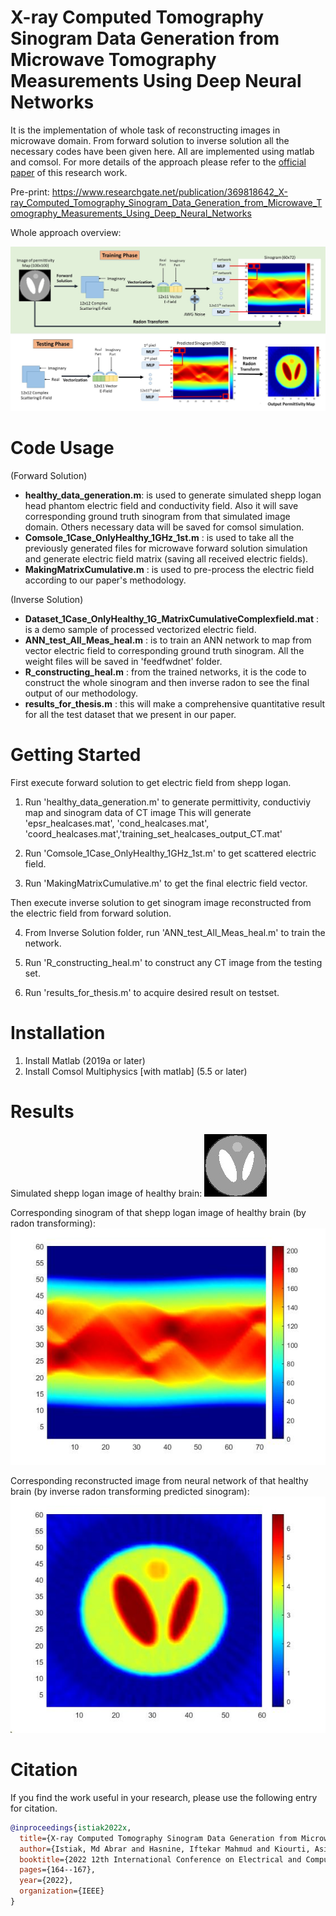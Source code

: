 # X-ray Computed Tomography Sinogram Data Generation from Microwave Tomography Measurements Using Deep Neural Networks

It is the implementation of whole task of reconstructing images in microwave domain. From forward solution to inverse solution all the necessary codes have been given here. All are implemented using matlab and comsol. For more details of the approach please refer to the [official paper](https://ieeexplore.ieee.org/document/10088739) of this research work.

Pre-print: https://www.researchgate.net/publication/369818642_X-ray_Computed_Tomography_Sinogram_Data_Generation_from_Microwave_Tomography_Measurements_Using_Deep_Neural_Networks

Whole approach overview:

![demoofprompt](overall_scheme.jpg)

# Code Usage
(Forward Solution)
* **healthy_data_generation.m**: is used to generate simulated shepp logan head phantom electric field and conductivity field. Also it will save corresponding ground truth sinogram from that simulated image domain. Others necessary data will be saved for comsol simulation.
* **Comsole_1Case_OnlyHealthy_1GHz_1st.m** : is used to take all the previously generated files for microwave forward solution simulation and generate electric field matrix (saving all received electric fields).
* **MakingMatrixCumulative.m** : is used to pre-process the electric field according to our paper's methodology.

(Inverse Solution)

* **Dataset_1Case_OnlyHealthy_1G_MatrixCumulativeComplexfield.mat** : is a demo sample of processed vectorized electric field.
* **ANN_test_All_Meas_heal.m** : is to train an ANN network to map from vector electric field to corresponding ground truth sinogram. All the weight files will be saved in 'feedfwdnet' folder.
*  **R_constructing_heal.m** : from the trained networks, it is the code to construct the whole sinogram and then inverse radon to see the final output of our methodology. 
*  **results_for_thesis.m** : this will make a comprehensive quantitative result for all the test dataset that we present in our paper.


# Getting Started

First execute forward solution to get electric field from shepp logan. 

1. Run 'healthy_data_generation.m' to generate permittivity, conductiviy map and sinogram data of CT image
This will generate 'epsr_healcases.mat', 'cond_healcases.mat', 'coord_healcases.mat','training_set_healcases_output_CT.mat'

2. Run 'Comsole_1Case_OnlyHealthy_1GHz_1st.m' to get scattered electric field.

3. Run 'MakingMatrixCumulative.m' to get the final electric field vector.

Then execute inverse solution to get sinogram image reconstructed from the electric field from forward solution.

4. From Inverse Solution folder, run 'ANN_test_All_Meas_heal.m' to train the network.

5. Run 'R_constructing_heal.m' to construct any CT image from the testing set.

6. Run 'results_for_thesis.m' to acquire desired result on testset.

# Installation
1. Install Matlab (2019a or later) 
2. Install Comsol Multiphysics [with matlab] (5.5 or later)

# Results
Simulated shepp logan image of healthy brain:
![simulated](simulated.jpg)

Corresponding sinogram of that shepp logan image of healthy brain (by radon transforming):
![rad](sino.jpg)

Corresponding reconstructed image from neural network of that healthy brain (by inverse radon transforming predicted sinogram):
![recons](recons.jpg)

# Citation
If you find the work useful in your research, please use the following entry for citation.

```BibTeX
@inproceedings{istiak2022x,
  title={X-ray Computed Tomography Sinogram Data Generation from Microwave Tomography Measurements Using Deep Neural Networks},
  author={Istiak, Md Abrar and Hasnine, Iftekar Mahmud and Kiourti, Asimina and Alam, M Shah and Islam, Md Asiful},
  booktitle={2022 12th International Conference on Electrical and Computer Engineering (ICECE)},
  pages={164--167},
  year={2022},
  organization={IEEE}
}
```

